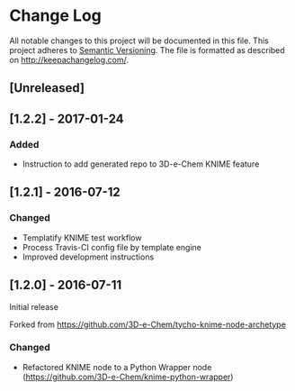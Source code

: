 # Change Log
All notable changes to this project will be documented in this file.
This project adheres to [Semantic Versioning](http://semver.org/).
The file is formatted as described on http://keepachangelog.com/.

## [Unreleased]

## [1.2.2] - 2017-01-24

### Added

* Instruction to add generated repo to 3D-e-Chem KNIME feature

## [1.2.1] - 2016-07-12

### Changed

* Templatify KNIME test workflow
* Process Travis-CI config file by template engine
* Improved development instructions

## [1.2.0] - 2016-07-11

Initial release

Forked from https://github.com/3D-e-Chem/tycho-knime-node-archetype

### Changed

* Refactored KNIME node to a Python Wrapper node (https://github.com/3D-e-Chem/knime-python-wrapper)
